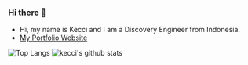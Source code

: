 ### Hi there 👋

- Hi, my name is Kecci and I am a Discovery Engineer from Indonesia.
- [My Portfolio Website](https://kecci.github.io)

![Top Langs](https://github-readme-stats.vercel.app/api/top-langs/?username=kecci&hide=html)
![kecci's github stats](https://github-readme-stats.vercel.app/api?username=kecci&show_icons=true&count_private=true&line_height=40)
